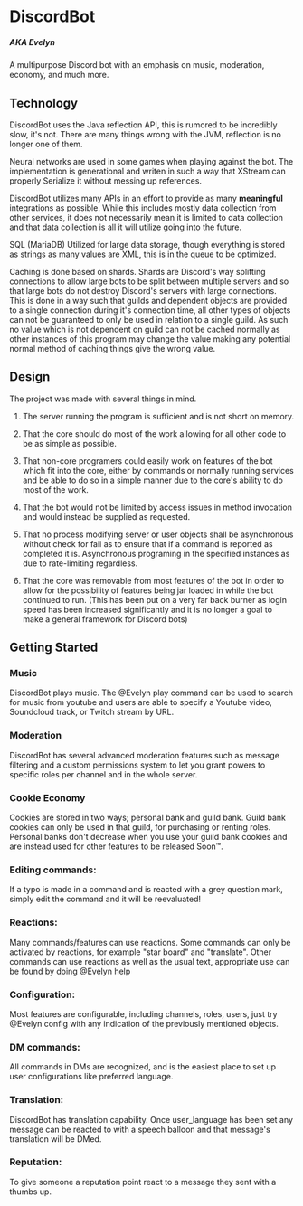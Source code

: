 # DiscordBot
##### AKA Evelyn
A multipurpose Discord bot with an emphasis on music, moderation, economy, and much more.

## Technology
DiscordBot uses the Java reflection API, this is rumored to be incredibly slow, it's not.  There are many things wrong with the JVM, reflection is no longer one of them.

Neural networks are used in some games when playing against the bot.  The implementation is generational and writen in such a way that XStream can properly Serialize it without messing up references.

DiscordBot utilizes many APIs in an effort to provide as many **meaningful** integrations as possible.  While this includes mostly data collection from other services, it does not necessarily mean it is limited to data collection and that data collection is all it will utilize going into the future.

SQL (MariaDB) Utilized for large data storage, though everything is stored as strings as many values are XML, this is in the queue to be optimized.

Caching is done based on shards.  Shards are Discord's way splitting connections to allow large bots to be split between multiple servers and so that large bots do not destroy Discord's servers with large connections.  This is done in a way such that guilds and dependent objects are provided to a single connection during it's connection time, all other types of objects can not be guaranteed to only be used in relation to a single guild.  As such no value which is not dependent on guild can not be cached normally as other instances of this program may change the value making any potential normal method of caching things give the wrong value.


## Design
The project was made with several things in mind.

1. The server running the program is sufficient and is not short on memory.

2. That the core should do most of the work allowing for all other code to be as simple as possible.

3. That non-core programers could easily work on features of the bot which fit into the core, either by commands or normally running services and be able to do so in a simple manner due to the core's ability to do most of the work.

4. That the bot would not be limited by access issues in method invocation and would instead be supplied as requested.

5. That no process modifying server or user objects shall be asynchronous without check for fail as to ensure that if a command is reported as completed it is.  Asynchronous programing in the specified instances as due to rate-limiting regardless.

6. That the core was removable from most features of the bot in order to allow for the possibility of features being jar loaded in while the bot continued to run. (This has been put on a very far back burner as login speed has been increased significantly and it is no longer a goal to make a general framework for Discord bots)



## Getting Started

### Music
DiscordBot plays music. The @Evelyn play command can be used to search for music from youtube and users are able to specify a Youtube video, Soundcloud track, or Twitch stream by URL.

### Moderation
DiscordBot has several advanced moderation features such as message filtering and a custom permissions system to let you grant powers to specific roles per channel and in the whole server.

### Cookie Economy
Cookies are stored in two ways; personal bank and guild bank.  Guild bank cookies can only be used in that guild, for purchasing or renting roles.  Personal banks don't decrease when you use your guild bank cookies and are instead used for other features to be released Soon™.

### Editing commands:
If a typo is made in a command and is reacted with a grey question mark, simply edit the command and it will be reevaluated!

### Reactions:
Many commands/features can use reactions. Some commands can only be activated by reactions, for example "star board" and "translate".  Other commands can use reactions as well as the usual text, appropriate use can be found by doing @Evelyn help <command>

### Configuration:
Most features are configurable, including channels, roles, users, just try @Evelyn config with any indication of the previously mentioned objects.

### DM commands:
All commands in DMs are recognized, and is the easiest place to set up user configurations like preferred language.

### Translation:
DiscordBot has translation capability.  Once user_language has been set any message can be reacted to with a speech balloon and that message's translation will be DMed.

### Reputation:
To give someone a reputation point react to a message they sent with a thumbs up.
